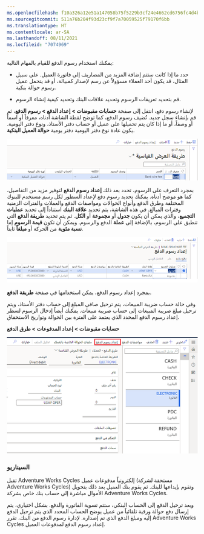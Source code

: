 ```yaml
---
ms.openlocfilehash: f10a326a12e51a147058b75f5229b3cf24e4662cd6756fc4d4b0a9a67a37d1c1
ms.sourcegitcommit: 511a76b204f93d23cf9f7a70059525f79170f6bb
ms.translationtype: HT
ms.contentlocale: ar-SA
ms.lasthandoff: 08/11/2021
ms.locfileid: "7074969"
---
```

يمكنك استخدام رسوم الدفع للقيام بالمهام التالية:

-   حدد ما إذا كانت ستتم إضافة المزيد من المصاريف إلى فاتورة العميل. على سبيل المثال، قد يكون أحد العملاء مسؤولاً عن رسم لإصدار كمبيالة، أو قد يتحمل عميل رسوم حوالة بنكية.

-   قم بتحديد تعريفات الرسوم وتحديد علاقات البنك وتحديد كيفية إنشاء الرسوم.

لإنشاء رسوم دفع، انتقل إلى صفحة **حسابات مقبوضات > إعداد الدفع > رسوم الدفع**، ثم قم بإنشاء سجل جديد. تُضيف رسوم الدفع، كما توضح لقطة الشاشة أدناه، معرفاً أو اسماً أو وصفاً، أو ما إذا كان يتم تحميلها على عميل أو حساب دفتر الأستاذ، ونوع دفتر اليومية. يكون عادة نوع دفتر اليومية دفتر يومية **حوالة العميل البنكية**.  
 
[![لقطة شاشة لصفحة رسوم الدفع Dynamics 365 Finance.](../media/payment-fee-ss.png)](../media/payment-fee-ss.png#lightbox)

بمجرد التعرف على الرسوم، تحدد بعد ذلك **إعداد رسوم الدفع** لتوفير مزيد من التفاصيل، كما هو موضح أدناه. يمكنك تحديد رسوم دفع لإعداد السطور لكل رسم مستخدم للبنوك المختلفة وطرق الدفع وأنواع الحوالات ومواصفات الدفع والعملات والفترات الزمنية وفترات المبالغ. في هذه الشاشة، يتم تحديد **علاقة البنك** استناداً إلى تحديد **عمليات التجميع**، والذي يمكن أن يكون **جدول** أو **مجموعة** أو **الكل**. ثم يتم تحديد **طريقة الدفع** التي تنطبق على الرسوم، بالإضافة إلى **عملة** الدفع والرسوم. ويمكن أن تكون **قيمة الرسوم** إما **نسبة مئوية** من الحركة أو **مبلغاً** ثابتاً.
 

[![لقطة شاشة لصفحة إعداد رسوم الدفع في Dynamics 365 Finance.](../media/payment-fee-setup-ss.png)](../media/payment-fee-setup-ss.png#lightbox)

بمجرد إعداد رسوم الدفع، يمكن استخدامها في صفحة **طريقة الدفع**. 

وفي حالة حساب ضريبة المبيعات، يتم ترحيل صافي المبلغ إلى حساب دفتر الأستاذ، ويتم ترحيل مبلغ ضريبة المبيعات إلى حساب ضريبة مبيعات. يمكنك أيضاً إدخال الرسوم لسطر إعداد رسوم الدفع المحدد الذي يعتمد على الفترة بين الحوالة وتواريخ الاستحقاق.


**حسابات مقبوضات > إعداد المدفوعات > طرق الدفع**

![ لقطة شاشة لصفحة إعداد طرق الدفع في Dynamics 365 Finance.](../media/methods-of-payments-mss.png)

### <a name="scenario"></a>السيناريو

تقبل Adventure Works Cycles إلكترونياً مدفوعات عميل (مستحقة لشركة Adventure Works Cycles) وتقوم بإيداعها للبنك. ثم يقوم بنك العميل بعد ذلك بتحويل الأموال مباشرة إلى حساب بنك خاص بشركة Adventure Works Cycles.

وبعد ترحيل الدفع إلى الحساب البنكي، ستتم تسوية الفاتورة والدفع. بشكل اختياري، يتم إرسال دفع حوالة ورقية تلقائياً من عميل يوضح الحساب المحدد الذي يتم ترحيل الدفع إليه ومبلغ الدفع الذي تم إصداره. لإدارة رسوم الدفع من البنك، تقرر Adventure Works Cycles إعداد رسوم الدفع لمدفوعات العميل.
